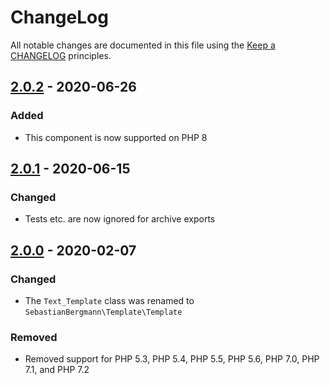 # ChangeLog

All notable changes are documented in this file using the [Keep a CHANGELOG](http://keepachangelog.com/) principles.

## [2.0.2] - 2020-06-26

### Added

* This component is now supported on PHP 8

## [2.0.1] - 2020-06-15

### Changed

* Tests etc. are now ignored for archive exports

## [2.0.0] - 2020-02-07

### Changed

* The `Text_Template` class was renamed to `SebastianBergmann\Template\Template`

### Removed

* Removed support for PHP 5.3, PHP 5.4, PHP 5.5, PHP 5.6, PHP 7.0, PHP 7.1, and PHP 7.2 

[2.0.2]: https://github.com/sebastianbergmann/php-text-template/compare/2.0.1...2.0.2
[2.0.1]: https://github.com/sebastianbergmann/php-text-template/compare/2.0.0...2.0.1
[2.0.0]: https://github.com/sebastianbergmann/php-text-template/compare/1.2.1...2.0.0
